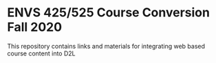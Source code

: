 # ENVS 425/525 Course Conversion Fall 2020
This repository contains links and materials for integrating web based course content into D2L 

